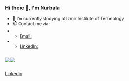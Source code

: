 ### Hi there 👋, I'm Nurbala


- 🌱 I’m currently studying at Izmir Institute of Technology
- 📫 Contact me via:
-    - [Email: ](nurbala788788@gmail.com) 
-    - [LinkedIn: ](https://www.linkedin.com/in/nurbala-heybatov/)  




<div align="center" style="display: flex; flex-direction: row;">
 <p align="center"><img class="img" align="center" src="https://github-readme-stats.vercel.app/api?username=hybtli&show_icons=true&theme=radical" /></p>
 <p align="center"><img class="img" align="center" src="https://github-readme-stats.vercel.app/api/top-langs/?username=hybtli&theme=radical&layout=compact" /></p>
</div>

[Linkedin](https://www.linkedin.com/in/nurbala-heybatov/)
